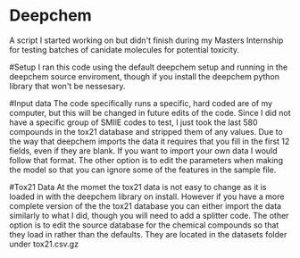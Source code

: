 # Deepchem
A script I started working on but didn't finish during my Masters Internship for testing batches of canidate molecules for potential toxicity. 

#Setup
I ran this code using the default deepchem setup and running in the deepchem source enviroment, though if you install the deepchem python library that won't be nessesary.

#Input data
The code specifically runs a specific, hard coded are of my computer, but this will be changed in future edits of the code. Since I did not have a specific group of SMIlE codes to test, I just took the last 580 compounds in the tox21 database and stripped them of any values. 
Due to the way that deepchem imports the data it requires that you fill in the first 12 fields, even if they are blank. If you want to import your own data I would follow that format. 
The other option is to edit the parameters when making the model so that you can ignore some of the features in the sample file.

#Tox21 Data
At the momet the tox21 data is not easy to change as it is loaded in with the deepchem library on install. However if you have a more complete version of the the tox21 database you can either import the data similarly to what I did, though you will need to add a splitter code. 
The other option is to edit the source database for the chemical compounds so that they load in rather than the defaults. They are located in the datasets folder under tox21.csv.gz

